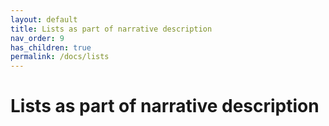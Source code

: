 ```yaml
---
layout: default
title: Lists as part of narrative description
nav_order: 9
has_children: true
permalink: /docs/lists
---
```


# Lists as part of narrative description
